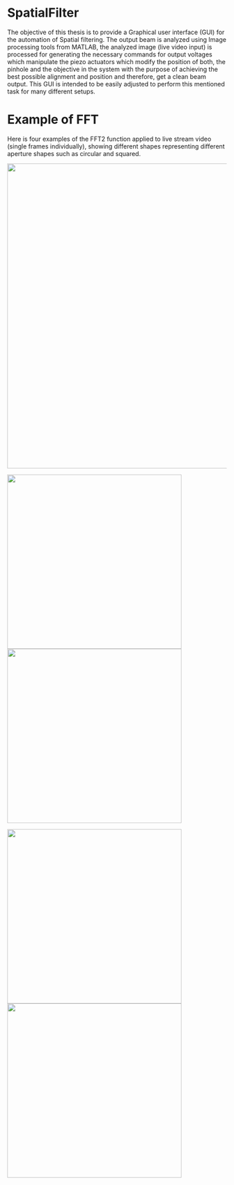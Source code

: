 # SpatialFilter

The objective of this thesis is to provide a Graphical user interface (GUI) for the automation of Spatial filtering. The output beam is analyzed using Image processing tools from MATLAB, the analyzed image (live video input) is processed for generating the necessary commands for output voltages which manipulate the piezo actuators which modify the position of both, the pinhole and the objective in the system with the purpose of achieving the best possible alignment and position and therefore, get a clean beam output. This GUI is intended to be easily adjusted to perform this mentioned task for many different setups.


# Example of FFT
Here is four examples of the FFT2 function applied to live stream video (single frames individually), showing different shapes representing different aperture shapes such as circular and squared. 

<img src="LiveFFT_app/GIF-circleWhite.gif" width="700">
<p float="left"> 
   <img src="LiveFFT_app/GIF-circleWhite.gif" width="400">
   <img src="LiveFFT_app/GIF-circleBlack.gif" width="400">
</p>
<p float="left">
  <img src="LiveFFT_app/GIF-square.gif" width="400">
  <img src="LiveFFT_app/GIF-star.gif" width="400">
</p>

